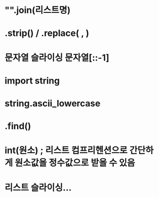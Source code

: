 # "".join(리스트명)

# .strip() / .replace( , )

# 문자열 슬라이싱 문자열[::-1]

# import string 
# string.ascii_lowercase
# .find()

# int(원소) ; 리스트 컴프리헨션으로 간단하게 원소값을 정수값으로 받을 수 있음

# 리스트 슬라이싱...